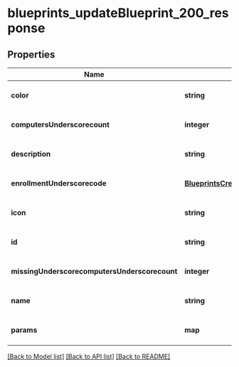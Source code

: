 # blueprints_updateBlueprint_200_response

## Properties
Name | Type | Description | Notes
------------ | ------------- | ------------- | -------------
**color** | **string** |  | [optional] [default to null]
**computersUnderscorecount** | **integer** |  | [optional] [default to null]
**description** | **string** |  | [optional] [default to null]
**enrollmentUnderscorecode** | [**BlueprintsCreateBlueprint201ResponseEnrollmentCode**](BlueprintsCreateBlueprint201ResponseEnrollmentCode.md) |  | [optional] [default to null]
**icon** | **string** |  | [optional] [default to null]
**id** | **string** |  | [optional] [default to null]
**missingUnderscorecomputersUnderscorecount** | **integer** |  | [optional] [default to null]
**name** | **string** |  | [optional] [default to null]
**params** | **map** |  | [optional] [default to null]

[[Back to Model list]](../README.md#documentation-for-models) [[Back to API list]](../README.md#documentation-for-api-endpoints) [[Back to README]](../README.md)


